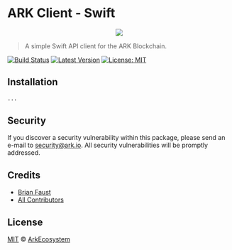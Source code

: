 # ARK Client - Swift

<p align="center">
    <img src="https://github.com/ArkEcosystem/swift-client/blob/master/banner.png" />
</p>

> A simple Swift API client for the ARK Blockchain.

[![Build Status](https://img.shields.io/travis/ArkEcosystem/swift-client/master.svg?style=flat-square)](https://travis-ci.org/ArkEcosystem/swift-client)
[![Latest Version](https://img.shields.io/github/release/ArkEcosystem/swift-client.svg?style=flat-square)](https://github.com/ArkEcosystem/swift-client/releases)
[![License: MIT](https://img.shields.io/badge/License-MIT-yellow.svg)](https://opensource.org/licenses/MIT)

## Installation

```bash
...
```

## Security

If you discover a security vulnerability within this package, please send an e-mail to security@ark.io. All security vulnerabilities will be promptly addressed.

## Credits

- [Brian Faust](https://github.com/faustbrian)
- [All Contributors](../../../../contributors)

## License

[MIT](LICENSE) © [ArkEcosystem](https://ark.io)
